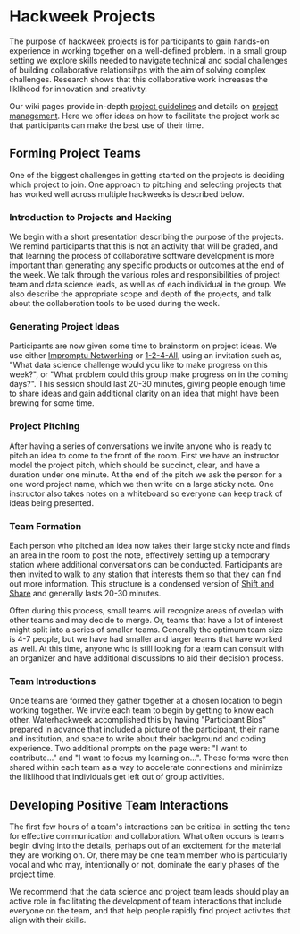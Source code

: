 # Hackweek Projects

The purpose of hackweek projects is for participants to gain hands-on experience in working together on a well-defined problem. In a small group setting we explore skills needed to navigate technical and social challenges of building collaborative relationsihps with the aim of solving complex challenges. Research shows that this collaborative work increases the liklihood for innovation and creativity.

Our wiki pages provide in-depth [project guidelines](https://geohackweek.github.io/wiki/project_guidelines.html) and details on [project management](https://geohackweek.github.io/wiki/github_project_management.html). Here we offer ideas on how to facilitate the project work so that participants can make the best use of their time. 

## Forming Project Teams

One of the biggest challenges in getting started on the projects is deciding which project to join. One approach to pitching and selecting projects that has worked well across multiple hackweeks is described below.

### Introduction to Projects and Hacking 

We begin with a short presentation describing the purpose of the projects. We remind participants that this is not an activity that will be graded, and that learning the process of collaborative software development is more important than generating any specific products or outcomes at the end of the week. We talk through the various roles and responsibilities of project team and data science leads, as well as of each individual in the group. We also describe the appropriate scope and depth of the projects, and talk about the collaboration tools to be used during the week.

### Generating Project Ideas

Participants are now given some time to brainstorm on project ideas. We use either [Impromptu Networking](http://www.liberatingstructures.com/2-impromptu-networking/) or [1-2-4-All](http://www.liberatingstructures.com/1-1-2-4-all/), using an invitation such as, "What data science challenge would you like to make progress on this week?", or "What problem could this group make progress on in the coming days?". This session should last 20-30 minutes, giving people enough time to share ideas and gain additional clarity on an idea that might have been brewing for some time.

### Project Pitching

After having a series of conversations we invite anyone who is ready to pitch an idea to come to the front of the room. First we have an instructor model the project pitch, which should be succinct, clear, and have a duration under one minute. At the end of the pitch we ask the person for a one word project name, which we then write on a large sticky note. One instructor also takes notes on a whiteboard so everyone can keep track of ideas being presented.

### Team Formation

Each person who pitched an idea now takes their large sticky note and finds an area in the room to post the note, effectively setting up a temporary station where additional conversations can be conducted. Participants are then invited to walk to any station that interests them so that they can find out more information. This structure is a condensed version of [Shift and Share](http://www.liberatingstructures.com/11-shift-share/) and generally lasts 20-30 minutes.

Often during this process, small teams will recognize areas of overlap with other teams and may decide to merge. Or, teams that have a lot of interest might split into a series of smaller teams. Generally the optimum team size is 4-7 people, but we have had smaller and larger teams that have worked as well. At this time, anyone who is still looking for a team can consult with an organizer and have additional discussions to aid their decision process.

### Team Introductions

Once teams are formed they gather together at a chosen location to begin working together. We invite each team to begin by getting to know each other. Waterhackweek accomplished this by having "Participant Bios" prepared in advance that included a picture of the participant, their name and institution, and space to write about their background and coding experience. Two additional prompts on the page were: "I want to contribute..." and "I want to focus my learning on...". These forms were then shared within each team as a way to accelerate connections and minimize the liklihood that individuals get left out of group activities.   

## Developing Positive Team Interactions

The first few hours of a team's interactions can be critical in setting the tone for effective communication and collaboration. What often occurs is teams begin diving into the details, perhaps out of an excitement for the material they are working on. Or, there may be one team member who is particularly vocal and who may, intentionally or not, dominate the early phases of the project time. 

We recommend that the data science and project team leads should play an active role in facilitating the development of team interactions that include everyone on the team, and that help people rapidly find project activites that align with their skills. 

